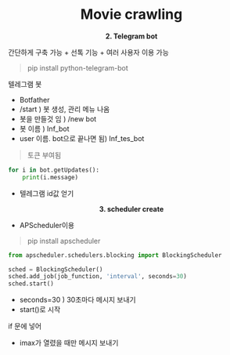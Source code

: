 <h1 align="center">
Movie crawling
</h1> 
<p align="center">
  <strong>2. Telegram bot</strong><br>
</p>

간단하게 구축 가능 + 선톡 기능 + 여러 사용자 이용 가능
> pip install python-telegram-bot

텔레그램 봇
+ Botfather
+ /start ) 봇 생성, 관리 메뉴 나옴
+ 봇을 만들것 임 ) /new bot
+ 봇 이름 ) Inf_bot
+ user 이름. bot으로 끝나면 됨) Inf_tes_bot 
> 토큰 부여됨

```python
for i in bot.getUpdates():
    print(i.message)
```
+ 텔레그램 id값 얻기

<p align="center">
  <strong>3. scheduler create</strong><br>
</p>

+ APScheduler이용
> pip install apscheduler 
```python
from apscheduler.schedulers.blocking import BlockingScheduler
```
```python
sched = BlockingScheduler()
sched.add_job(job_function, 'interval', seconds=30)
sched.start()
```
+ seconds=30 ) 30초마다 메시지 보내기
+ start()로 시작

if 문에 넣어
+ imax가 열렸을 때만 메시지 보내기

